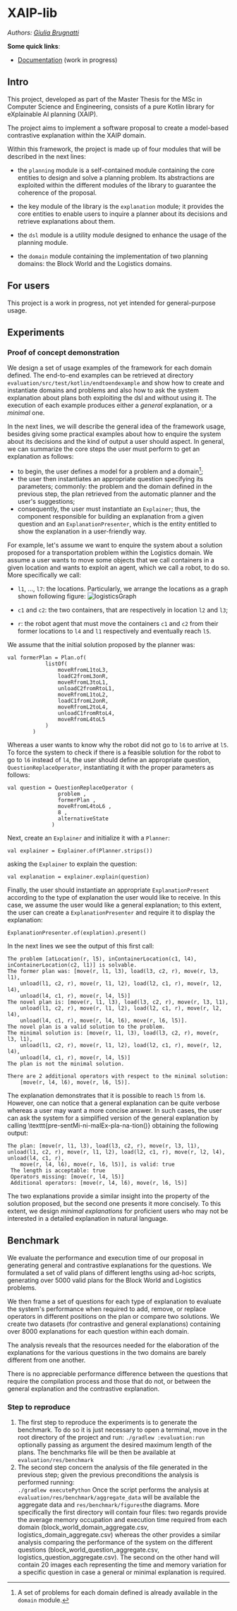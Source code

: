 # XAIP-lib

*Authors:
[Giulia Brugnatti](https://github.com/giuliab97)*


**Some quick links**:
- [Documentation](https://giuliab97.github.io/xaip-lib/) (work in progress)

## Intro

This project, developed as part of the Master Thesis for the MSc in Computer Science and Engineering, consists of a pure Kotlin library for eXplainable AI planning (XAIP).

The project aims to implement a software proposal to create a model-based contrastive explanation within the XAIP domain.

Within this framework, the project is made up of four modules that will be described in the next lines:

- the `planning` module is a self-contained module containing the core entities to design and solve a planning problem.
Its abstractions are exploited within the different modules of the library to guarantee the coherence of the proposal.

- the key module of the library is the `explanation` module; it provides the core entities to enable users to inquire a planner about its decisions and retrieve explanations about them.

- the `dsl` module is a utility module designed to enhance the usage of the planning module.

- the `domain` module containing the implementation of two planning domains: the Block World and the Logistics domains.


## For users

This project is a work in progress, not yet intended for general-purpose usage.

## Experiments

### Proof of concept demonstration

We design a set of usage examples of the framework for each domain defined.
The end-to-end examples can be retrieved at directory `evaluation/src/test/kotlin/endtoendexample` and show how to create and instantiate domains and problems and also how to ask the system explanation about plans both exploiting the dsl and without using it.
The execution of each example produces either a *general* explanation, or a *minimal* one.

In the next lines, we will describe the general idea of the framework usage, besides giving some practical examples about how to enquire the system about its decisions and the kind of output a user should aspect.
In general, we can summarize the core steps the user must perform to get an explanation as follows:
- to begin, the user defines a model for a problem and a domain[^1];
- the user then instantiates an appropriate question specifying its parameters; commonly: the problem and the domain defined in the previous step, the plan retrieved from the automatic planner and the user's suggestions;
- consequently, the user must instantiate an `Explainer`; thus, the component responsible for building an explanation from a given question and an `ExplanationPresenter`, which is the entity entitled to show the explanation in a user-friendly way.

For example, let's assume we want to enquire the system about a solution proposed for a transportation problem within the Logistics domain.
We assume a user wants to move some objects that we call containers in a given location and wants to exploit an agent, which we call a robot, to do so.
More specifically we call:
- `l1`, ..., `l7`: the locations. Particularly, we arrange the locations as a graph shown following figure:
![logisticsGraph](https://user-images.githubusercontent.com/60556203/221888187-64ebd69f-6c67-43ba-a650-5a8549e6aed2.png)

- `c1` and `c2`: the two containers, that are respectively in location `l2` and `l3`;
- `r`: the robot agent that must move the containers `c1` and `c2` from their former locations to `l4` and `l1` respectively and eventually reach `l5`.

We assume that the initial solution proposed by the planner was:
```
val formerPlan = Plan.of(
            listOf(
                moveRfromL1toL3,
                loadC2fromL3onR,
                moveRfromL3toL1,
                unloadC2fromRtoL1,
                moveRfromL1toL2,
                loadC1fromL2onR,
                moveRfromL2toL4,
                unloadC1fromRtoL4,
                moveRfromL4toL5
            )
        )
```
Whereas a user wants to know why the robot did not go to `l6` to arrive at `l5`.
To force the system to check if there is a feasible solution for the robot to go to `l6` instead of `l4`, the user should define an appropriate question, `QuestionReplaceOperator`, instantiating it with the proper parameters as follows:
```
val question = QuestionReplaceOperator (
                problem ,
                formerPlan ,
                moveRfromL4toL6 ,
                8 ,
                alternativeState
              )
```
Next, create an `Explainer` and initialize it with a `Planner`:
```
val explainer = Explainer.of(Planner.strips())
```

asking the `Explainer` to explain the question:
```
val explanation = explainer.explain(question)
```
Finally, the user should instantiate an appropriate `ExplanationPresent` according to the type of explanation the user would like to receive. In this case, we assume the user would like a general explanation; to this extent, the user can create a `ExplanationPresenter` and require it to display the explanation:
```
ExplanationPresenter.of(explation).present()
```
In the next lines we see the output of this first call:
```
The problem [atLocation(r, l5), inContainerLocation(c1, l4), inContainerLocation(c2, l1)] is solvable.
The former plan was: [move(r, l1, l3), load(l3, c2, r), move(r, l3, l1),
    unload(l1, c2, r), move(r, l1, l2), load(l2, c1, r), move(r, l2, l4), 
    unload(l4, c1, r), move(r, l4, l5)]
The novel plan is: [move(r, l1, l3), load(l3, c2, r), move(r, l3, l1),
    unload(l1, c2, r), move(r, l1, l2), load(l2, c1, r), move(r, l2, l4), 
    unload(l4, c1, r), move(r, l4, l6), move(r, l6, l5)].
The novel plan is a valid solution to the problem.
The minimal solution is: [move(r, l1, l3), load(l3, c2, r), move(r, l3, l1), 
    unload(l1, c2, r), move(r, l1, l2), load(l2, c1, r), move(r, l2, l4), 
    unload(l4, c1, r), move(r, l4, l5)]
The plan is not the minimal solution.

There are 2 additional operators with respect to the minimal solution: 
    [move(r, l4, l6), move(r, l6, l5)].
```
The explanation demonstrates that it is possible to reach `l5` from `l6`. However, one can notice that a general explanation can be quite verbose whereas a user may want a more concise answer.
In such cases, the user can ask the system for a simplified version of the general explanation by calling \texttt{pre\-sentMi\-ni\-malEx\-pla\-na\-tion()} obtaining the following output:
```
The plan: [move(r, l1, l3), load(l3, c2, r), move(r, l3, l1), unload(l1, c2, r), move(r, l1, l2), load(l2, c1, r), move(r, l2, l4), unload(l4, c1, r), 
    move(r, l4, l6), move(r, l6, l5)], is valid: true
 The length is acceptable: true
 Operators missing: [move(r, l4, l5)]
 Additional operators: [move(r, l4, l6), move(r, l6, l5)]
``` 
The two explanations provide a similar insight into the property of the solution proposed, but the second one presents it more concisely.
To this extent, we design *minimal explanations* for proficient users who may not be interested in a detailed explanation in natural language.

[^1]: A set of problems for each domain defined is already available in the `domain` module.

## Benchmark
We evaluate the performance and execution time of our proposal in generating general and contrastive explanations for the questions. We formulated a set of valid plans of different lengths using ad-hoc scripts, generating over 5000 valid plans for the Block World and Logistics problems.

We then frame a set of questions for each type of explanation to evaluate the system's performance when required to add, remove, or replace operators in different positions on the plan or compare two solutions. We create two datasets (for contrastive and general explanations) containing over 8000 explanations for each question within each domain.

The analysis reveals that the resources needed for the elaboration of the explanations for the various questions in the two domains are barely different from one another.

There is no appreciable performance difference between the questions that require the compilation process and those that do not, or between the general explanation and the contrastive explanation.

### Step to reproduce
1. The first step to reproduce the experiments is to generate the benchmark. To do so it is just necessary to open a terminal, move in the root directory of the project and run:
``` ./gradlew :evaluation:run ```
optionally passing as argument the desired maximum length of the plans.
The benchmarks file will be then be available at `evaluation/res/benchmark`
2. The second step concern the analysis of the file generated in the previous step; given the previous preconditions the analysis is performed running:  
```./gradlew executePython``` 
Once the script performs the analysis at `evaluation/res/benchmark/aggregate_data` will be available the aggregate data and `res/benchmark/figures`the diagrams.
More specifically the first directory will contain four files: two regards provide the average memory occupation and execution time required from each domain (block_world_domain_aggregate.csv, logistics_domain_aggregate.csv) whereas the other provides a similar analysis comparing the performance of the system on the different questions (block_world_question_aggregate.csv, logistics_question_aggregate.csv).
The second on the other hand will contain 20 images each representing the time and memory variation for a specific question in case a general or minimal explanation is required.
